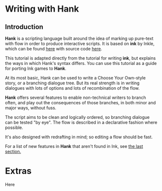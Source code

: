 # Writing with Hank

## Introduction

**Hank** is a scripting language built around the idea of marking up pure-text with flow in order to produce interactive scripts. It is based on **ink** by Inkle, which can be found [here](https://www.inklestudios.com/ink/) with source code [here](http://github.com/inkle/ink).

This tutorial is adapted directly from the tutorial for writing **ink**, but explains the ways in which Hank's syntax differs. You can use this tutorial as a guide for porting Ink games to **Hank**.

At its most basic, Hank can be used to write a Choose Your Own-style story, or a branching dialogue tree. But its real strength is in writing dialogues with lots of options and lots of recombination of the flow. 

**Hank** offers several features to enable non-technical writers to branch often, and play out the consequences of those branches, in both minor and major ways, without fuss. 

The script aims to be clean and logically ordered, so branching dialogue can be tested "by eye". The flow is described in a declarative fashion where possible.

It's also designed with redrafting in mind; so editing a flow should be fast.

For a list of new features in **Hank** that aren't found in Ink, see [the last section.](#Extras)

# Extras

Here